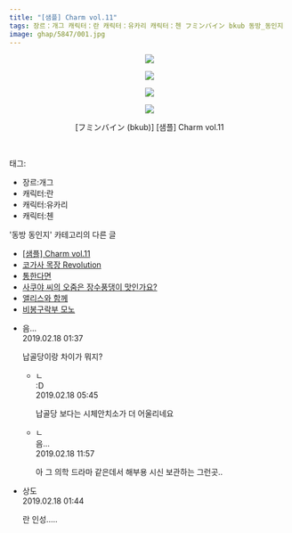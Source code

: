 ```yaml
---
title: "[샘플] Charm vol.11"
tags: 장르：개그 캐릭터：란 캐릭터：유카리 캐릭터：첸 フミンバイン bkub 동방_동인지
image: ghap/5847/001.jpg
---
```

<div class="article">
<p style="text-align: center; clear: none; float: none;"><img src="{{ site.nasurl }}/ghap/5847/001.jpg"/></p>
<p style="text-align: center; clear: none; float: none;"><img src="{{ site.nasurl }}/ghap/5847/002.jpg"/></p>
<p style="text-align: center; clear: none; float: none;"><img src="{{ site.nasurl }}/ghap/5847/003.jpg"/></p>
<p style="text-align: center; clear: none; float: none;"><img src="{{ site.nasurl }}/ghap/5847/004.jpg"/></p>
<p style="text-align: center; clear: none; float: none;">[フミンバイン (bkub)] [샘플] Charm vol.11</p>
<p><br/></p>
</div><div class="tagTrail">
<p>태그: </p>
<ul>
<li>장르:개그</li>
<li>캐릭터:란</li>
<li>캐릭터:유카리</li>
<li>캐릭터:첸</li>
</ul>
</div><div class="another">
<p>'동방 동인지' 카테고리의 다른 글</p>
<ul>
<li><a href="/2019-02-18-ghap_5847">[샘플] Charm vol.11</a></li>
<li><a href="/2019-02-17-ghap_5843">코가사 목장 Revolution</a></li>
<li><a href="/2019-02-15-ghap_5840">통한다면</a></li>
<li><a href="/2019-02-11-ghap_5789">사쿠야 씨의 오줌은 장수풍댕이 맛인가요?</a></li>
<li><a href="/2019-02-07-ghap_5772">앨리스와 함께</a></li>
<li><a href="/2019-02-05-ghap_5737">비봉구락부 모노</a></li>
</ul>
</div><div class="comment">
<ul>
<li class="cb_thumb_off" id="comment15435891">
<div class="cb_comment_area">
<div class="cb_info_area">
<div class="cb_section">
<span class="cb_nick_name">음...</span>
</div>
<div class="cb_section">
<span class="cb_date">2019.02.18 01:37 </span>
</div>
</div>
<div class="cb_dsc_comment">
<p class="cb_dsc">
											납골당이랑 차이가 뭐지?
										</p>
</div>
<ul>
<li class="cb_thumb_off" id="comment15435957">
<span class="cb_bu_subnode">ㄴ</span>
<div class="cb_comment_area">
<div class="cb_info_area">
<div class="cb_section">
<span class="cb_nick_name">:D</span>
</div>
<div class="cb_section">
<span class="cb_date">2019.02.18 05:45 </span>
</div>
</div>
<div class="cb_dsc_comment">
<p class="cb_dsc">
																납골당 보다는 시체안치소가 더 어울리네요
															</p>
</div>
</div>
</li>
<li class="cb_thumb_off" id="comment15436099">
<span class="cb_bu_subnode">ㄴ</span>
<div class="cb_comment_area">
<div class="cb_info_area">
<div class="cb_section">
<span class="cb_nick_name">음...</span>
</div>
<div class="cb_section">
<span class="cb_date">2019.02.18 11:57 </span>
</div>
</div>
<div class="cb_dsc_comment">
<p class="cb_dsc">
																아 그 의학 드라마 같은데서 해부용 시신 보관하는 그런곳.. 
															</p>
</div>
</div>
</li>
</ul>
</div></li>
<li class="cb_thumb_off" id="comment15435895">
<div class="cb_comment_area">
<div class="cb_info_area">
<div class="cb_section">
<span class="cb_nick_name">상도</span>
</div>
<div class="cb_section">
<span class="cb_date">2019.02.18 01:44 </span>
</div>
</div>
<div class="cb_dsc_comment">
<p class="cb_dsc">
											란 인성.....
										</p>
</div>
</div></li>
</ul>
</div>